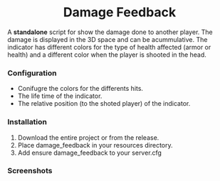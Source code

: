 <h1 align="center">Damage Feedback</h1>

A **standalone** script for show the damage done to another player. The damage is displayed in the 3D space and can be acummulative.
The indicator has different colors for the type of health affected (armor or health) and a different color when the player is shooted in the head.


### Configuration
 - Conifugre the colors for the differents hits.
 - The life time of the indicator.
 - The relative position (to the shoted player) of the indicator.

### Installation
1. Download the entire project or from the release.
2. Place damage_feedback in your resources directory.
3. Add ensure damage_feedback to your server.cfg

### Screenshots
